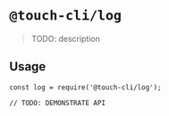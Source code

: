 # `@touch-cli/log`

> TODO: description

## Usage

```
const log = require('@touch-cli/log');

// TODO: DEMONSTRATE API
```
